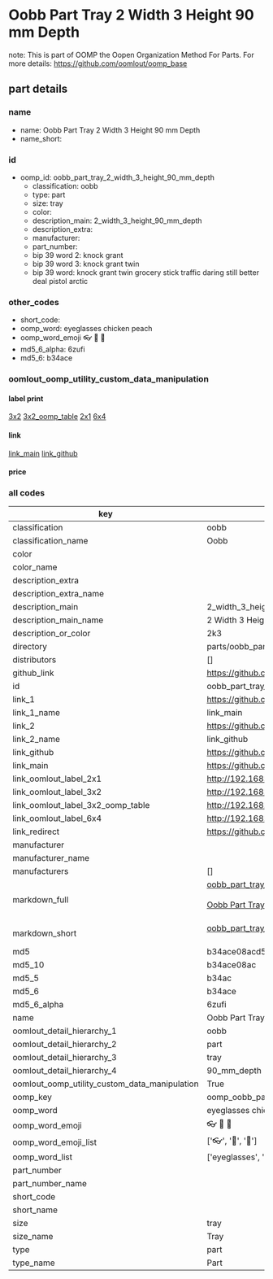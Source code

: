# Oobb Part Tray 2 Width 3 Height 90 mm Depth  

note: This is part of OOMP the Oopen Organization Method For Parts. For more details: https://github.com/oomlout/oomp_base

##  part details
  







### name
* name: Oobb Part Tray 2 Width 3 Height 90 mm Depth
* name_short: 
### id
* oomp_id: oobb_part_tray_2_width_3_height_90_mm_depth
  * classification: oobb
  * type: part
  * size: tray
  * color: 
  * description_main: 2_width_3_height_90_mm_depth
  * description_extra: 
  * manufacturer: 
  * part_number: 
  * bip 39 word 2: knock grant
  * bip 39 word 3: knock grant twin
  * bip 39 word: knock grant twin grocery stick traffic daring still better deal pistol arctic

### other_codes
* short_code: 
* oomp_word: eyeglasses chicken peach
* oomp_word_emoji :eyeglasses: :chicken: :peach:
* md5_6_alpha: 6zufi
* md5_6: b34ace






### oomlout_oomp_utility_custom_data_manipulation
#### label print
[3x2](http://192.168.1.245:1112/?label=oomp%206zufi)
[3x2_oomp_table](http://192.168.1.108:1112/?label=oomp%206zufi)
[2x1](http://192.168.1.242:1112/?label=oomp%206zufi)
[6x4](http://192.168.1.55:1112/?label=oomp%206zufi)    

#### link

[link_main](https://github.com/oomlout/oomlout_oomp_version_1_messy/tree/main/parts/oobb_part_tray_2_width_3_height_90_mm_depth) [link_github](https://github.com/oomlout/oomlout_oomp_version_1_messy/tree/main/parts/oobb_part_tray_2_width_3_height_90_mm_depth)                             

#### price







### all codes 
| key | value |  
| --- | --- |  
| classification | oobb |  
| classification_name | Oobb |  
| color |  |  
| color_name |  |  
| description_extra |  |  
| description_extra_name |  |  
| description_main | 2_width_3_height_90_mm_depth |  
| description_main_name | 2 Width 3 Height 90 mm Depth |  
| description_or_color | 2k3 |  
| directory | parts/oobb_part_tray_2_width_3_height_90_mm_depth |  
| distributors | [] |  
| github_link | https://github.com/oomlout/oomlout_oomp_part_src/tree/main/parts/oobb_part_tray_2_width_3_height_90_mm_depth |  
| id | oobb_part_tray_2_width_3_height_90_mm_depth |  
| link_1 | https://github.com/oomlout/oomlout_oomp_version_1_messy/tree/main/parts/oobb_part_tray_2_width_3_height_90_mm_depth |  
| link_1_name | link_main |  
| link_2 | https://github.com/oomlout/oomlout_oomp_version_1_messy/tree/main/parts/oobb_part_tray_2_width_3_height_90_mm_depth |  
| link_2_name | link_github |  
| link_github | https://github.com/oomlout/oomlout_oomp_version_1_messy/tree/main/parts/oobb_part_tray_2_width_3_height_90_mm_depth |  
| link_main | https://github.com/oomlout/oomlout_oomp_version_1_messy/tree/main/parts/oobb_part_tray_2_width_3_height_90_mm_depth |  
| link_oomlout_label_2x1 | http://192.168.1.242:1112/?label=oomp%206zufi |  
| link_oomlout_label_3x2 | http://192.168.1.245:1112/?label=oomp%206zufi |  
| link_oomlout_label_3x2_oomp_table | http://192.168.1.108:1112/?label=oomp%206zufi |  
| link_oomlout_label_6x4 | http://192.168.1.55:1112/?label=oomp%206zufi |  
| link_redirect | https://github.com/oomlout/oomlout_oomp_version_1_messy/tree/main/parts/oobb_part_tray_2_width_3_height_90_mm_depth |  
| manufacturer |  |  
| manufacturer_name |  |  
| manufacturers | [] |  
| markdown_full | [oobb_part_tray_2_width_3_height_90_mm_depth](none)<br>[](none)<br>[Oobb Part Tray 2 Width 3 Height 90 Mm Depth](none)<br><br> |  
| markdown_short | [oobb_part_tray_2_width_3_height_90_mm_depth](none)<br><br> |  
| md5 | b34ace08acd5c6f39b6ad66dd6d96bde |  
| md5_10 | b34ace08ac |  
| md5_5 | b34ac |  
| md5_6 | b34ace |  
| md5_6_alpha | 6zufi |  
| name | Oobb Part Tray 2 Width 3 Height 90 mm Depth |  
| oomlout_detail_hierarchy_1 | oobb |  
| oomlout_detail_hierarchy_2 | part |  
| oomlout_detail_hierarchy_3 | tray |  
| oomlout_detail_hierarchy_4 | 90_mm_depth |  
| oomlout_oomp_utility_custom_data_manipulation | True |  
| oomp_key | oomp_oobb_part_tray_2_width_3_height_90_mm_depth |  
| oomp_word | eyeglasses chicken peach |  
| oomp_word_emoji | :eyeglasses: :chicken: :peach: |  
| oomp_word_emoji_list | [':eyeglasses:', ':chicken:', ':peach:'] |  
| oomp_word_list | ['eyeglasses', 'chicken', 'peach'] |  
| part_number |  |  
| part_number_name |  |  
| short_code |  |  
| short_name |  |  
| size | tray |  
| size_name | Tray |  
| type | part |  
| type_name | Part |  
